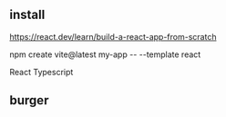 
## install

https://react.dev/learn/build-a-react-app-from-scratch

npm create vite@latest my-app -- --template react

React
Typescript

## burger
